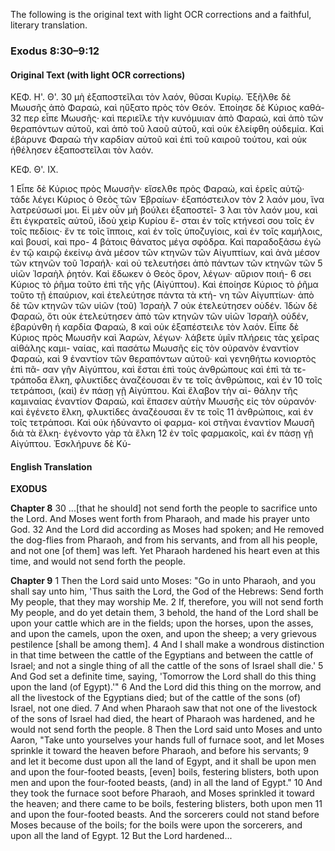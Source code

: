 The following is the original text with light OCR corrections and a faithful, literary translation.

### Exodus 8:30–9:12

#### Original Text (with light OCR corrections)

ΚΕΦ. Η'. Θ'.
30 μὴ ἐξαποστεῖλαι τὸν λαόν, θῦσαι Κυρίῳ. Ἐξῆλθε δὲ Μωυσῆς ἀπὸ
   Φαραώ, καὶ ηὔξατο πρὸς τὸν Θεόν. Ἐποίησε δὲ Κύριος καθά-
32 περ εἶπε Μωυσῆς· καὶ περιεῖλε τὴν κυνόμυιαν ἀπὸ Φαραώ, καὶ
   ἀπὸ τῶν θεραπόντων αὐτοῦ, καὶ ἀπὸ τοῦ λαοῦ αὐτοῦ, καὶ οὐκ
   ἐλείφθη οὐδεμία. Καὶ ἐβάρυνε Φαραὼ τὴν καρδίαν αὐτοῦ καὶ ἐπὶ
   τοῦ καιροῦ τούτου, καὶ οὐκ ἠθέλησεν ἐξαποστεῖλαι τὸν λαόν.

ΚΕΦ. Θ'. ΙΧ.

1  Εἶπε δὲ Κύριος πρὸς Μωυσῆν· εἴσελθε πρὸς Φαραώ, καὶ ἐρεῖς
   αὐτῷ· τάδε λέγει Κύριος ὁ Θεὸς τῶν Ἑβραίων· ἐξαπόστειλον τὸν
2  λαόν μου, ἵνα λατρεύσωσί μοι. Εἰ μὲν οὖν μὴ βούλει ἐξαποστεῖ-
3  λαι τὸν λαόν μου, καὶ ἔτι ἐγκρατεῖς αὐτοῦ, ἰδοὺ χεὶρ Κυρίου ἔ-
   σται ἐν τοῖς κτήνεσί σου τοῖς ἐν τοῖς πεδίοις· ἔν τε τοῖς ἵπποις,
   καὶ ἐν τοῖς ὑποζυγίοις, καὶ ἐν τοῖς καμήλοις, καὶ βουσί, καὶ προ-
4  βάτοις θάνατος μέγα σφόδρα. Καὶ παραδοξάσω ἐγὼ ἐν τῷ καιρῷ
   ἐκείνῳ ἀνὰ μέσον τῶν κτηνῶν τῶν Αἰγυπτίων, καὶ ἀνὰ μέσον τῶν
   κτηνῶν τοῦ Ἰσραήλ· καὶ οὐ τελευτήσει ἀπὸ πάντων τῶν κτηνῶν τῶν
5  υἱῶν Ἰσραὴλ ῥητόν. Καὶ ἔδωκεν ὁ Θεὸς ὅρον, λέγων· αὔριον ποιή-
6  σει Κύριος τὸ ῥῆμα τοῦτο ἐπὶ τῆς γῆς (Αἰγύπτου). Καὶ ἐποίησε
   Κύριος τὸ ῥῆμα τοῦτο τῇ ἐπαύριον, καὶ ἐτελεύτησε πάντα τὰ κτή-
   νη τῶν Αἰγυπτίων· ἀπὸ δὲ τῶν κτηνῶν τῶν υἱῶν (τοῦ) Ἰσραὴλ
7  οὐκ ἐτελεύτησεν οὐδέν. Ἰδὼν δὲ Φαραώ, ὅτι οὐκ ἐτελεύτησεν ἀπὸ
   τῶν κτηνῶν τῶν υἱῶν Ἰσραὴλ οὐδέν, ἐβαρύνθη ἡ καρδία Φαραώ,
8  καὶ οὐκ ἐξαπέστειλε τὸν λαόν. Εἶπε δὲ Κύριος πρὸς Μωυσῆν καὶ
   Ἀαρών, λέγων· λάβετε ὑμῖν πλήρεις τὰς χεῖρας αἰθάλης καμι-
   ναίας, καὶ πασάτω Μωυσῆς εἰς τὸν οὐρανὸν ἐναντίον Φαραώ, καὶ
9  ἐναντίον τῶν θεραπόντων αὐτοῦ· καὶ γενηθήτω κονιορτὸς ἐπὶ πᾶ-
   σαν γῆν Αἰγύπτου, καὶ ἔσται ἐπὶ τοὺς ἀνθρώπους καὶ ἐπὶ τὰ τε-
   τράποδα ἕλκη, φλυκτίδες ἀναζέουσαι ἔν τε τοῖς ἀνθρώποις, καὶ ἐν
10 τοῖς τετράποσι, (καὶ) ἐν πάσῃ γῇ Αἰγύπτου. Καὶ ἔλαβον τὴν αἰ-
   θάλην τῆς καμιναίας ἐναντίον Φαραώ, καὶ ἔπασεν αὐτὴν Μωυσῆς
   εἰς τὸν οὐρανόν· καὶ ἐγένετο ἕλκη, φλυκτίδες ἀναζέουσαι ἔν τε τοῖς
11 ἀνθρώποις, καὶ ἐν τοῖς τετράποσι. Καὶ οὐκ ἠδύναντο οἱ φαρμα-
   κοὶ στῆναι ἐναντίον Μωυσῆ διὰ τὰ ἕλκη· ἐγένοντο γὰρ τὰ ἕλκη
12 ἐν τοῖς φαρμακοῖς, καὶ ἐν πάσῃ γῇ Αἰγύπτου. Ἐσκλήρυνε δὲ Κύ-

#### English Translation

**EXODUS**

**Chapter 8**
30 ...[that he should] not send forth the people to sacrifice unto the Lord.
And Moses went forth from Pharaoh, and made his prayer unto God.
32 And the Lord did according as Moses had spoken; and He removed the dog-flies from Pharaoh, and from his servants, and from all his people, and not one [of them] was left.
Yet Pharaoh hardened his heart even at this time, and would not send forth the people.

**Chapter 9**
1   Then the Lord said unto Moses: "Go in unto Pharaoh, and you shall say unto him, 'Thus saith the Lord, the God of the Hebrews: Send forth My people, that they may worship Me.
2   If, therefore, you will not send forth My people, and do yet detain them,
3   behold, the hand of the Lord shall be upon your cattle which are in the fields; upon the horses, upon the asses, and upon the camels, upon the oxen, and upon the sheep; a very grievous pestilence [shall be among them].
4   And I shall make a wondrous distinction in that time between the cattle of the Egyptians and between the cattle of Israel; and not a single thing of all the cattle of the sons of Israel shall die.'
5   And God set a definite time, saying, 'Tomorrow the Lord shall do this thing upon the land (of Egypt).'"
6   And the Lord did this thing on the morrow, and all the livestock of the Egyptians died; but of the cattle of the sons (of) Israel, not one died.
7   And when Pharaoh saw that not one of the livestock of the sons of Israel had died, the heart of Pharaoh was hardened, and he would not send forth the people.
8   Then the Lord said unto Moses and unto Aaron, "Take unto yourselves your hands full of furnace soot, and let Moses sprinkle it toward the heaven before Pharaoh, and before his servants;
9   and let it become dust upon all the land of Egypt, and it shall be upon men and upon the four-footed beasts, [even] boils, festering blisters, both upon men and upon the four-footed beasts, (and) in all the land of Egypt."
10  And they took the furnace soot before Pharaoh, and Moses sprinkled it toward the heaven; and there came to be boils, festering blisters, both upon men
11  and upon the four-footed beasts. And the sorcerers could not stand before Moses because of the boils; for the boils were upon the sorcerers, and upon all the land of Egypt.
12  But the Lord hardened...